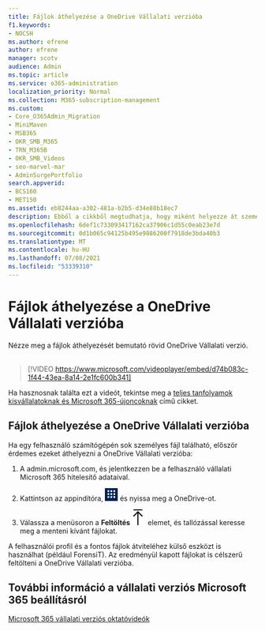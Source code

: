 ```yaml
---
title: Fájlok áthelyezése a OneDrive Vállalati verzióba
f1.keywords:
- NOCSH
ms.author: efrene
author: efrene
manager: scotv
audience: Admin
ms.topic: article
ms.service: o365-administration
localization_priority: Normal
ms.collection: M365-subscription-management
ms.custom:
- Core_O365Admin_Migration
- MiniMaven
- MSB365
- OKR_SMB_M365
- TRN_M365B
- OKR_SMB_Videos
- seo-marvel-mar
- AdminSurgePortfolio
search.appverid:
- BCS160
- MET150
ms.assetid: eb8244aa-a302-481a-b2b5-d34e88b18ec7
description: Ebből a cikkből megtudhatja, hogy miként helyezze át személyes munkahelyi fájljait és bizalmas vállalati fájljait OneDrive Vállalati verzió néhány egyszerű lépésben.
ms.openlocfilehash: 6def1c733093417162ca37906c1d55c0eab23e7d
ms.sourcegitcommit: 0d1b065c94125b495e9886200f7918de3bda40b3
ms.translationtype: MT
ms.contentlocale: hu-HU
ms.lasthandoff: 07/08/2021
ms.locfileid: "53339310"
---
```

# <a name="move-files-to-onedrive-for-business"></a>Fájlok áthelyezése a OneDrive Vállalati verzióba

Nézze meg a fájlok áthelyezését bemutató rövid OneDrive Vállalati verzió.<br><br>

> [!VIDEO https://www.microsoft.com/videoplayer/embed/d74b083c-1f44-43ea-8a14-2e1fc600b341] 

Ha hasznosnak találta ezt a videót, tekintse meg a [teljes tanfolyamok kisvállalatoknak és Microsoft 365-újoncoknak](../business-video/index.yml) című cikket.


## <a name="move-files-to-onedrive-for-business"></a>Fájlok áthelyezése a OneDrive Vállalati verzióba

Ha egy felhasználó számítógépén sok személyes fájl található, először érdemes ezeket áthelyezni a OneDrive Vállalati verzióba:
  
1. A admin.microsoft.com, és jelentkezzen be a felhasználó vállalati Microsoft 365 hitelesítő adataival.

2. Kattintson az appindítóra, ![The app launcher icon in Office 365](../media/7502f4ec-3c9a-435d-a7b4-b9cda85189a7.png) és nyissa meg a OneDrive-ot. 
    
3. Válassza a menüsoron a **Feltöltés**![Upload](../media/d9b963b8-10af-42e2-953d-360301b83d3c.png) elemet, és tallózással keresse meg a menteni kívánt fájlokat. 
    
A felhasználói profil és a fontos fájlok átviteléhez külső eszközt is használhat (például ForensiT). Az eredményül kapott fájlokat is célszerű feltölteni a OneDrive Vállalati verzióba.
  
## <a name="for-more-on-setting-up-and-using-microsoft-365-for-business"></a>További információ a vállalati verziós Microsoft 365 beállításról

[Microsoft 365 vállalati verziós oktatóvideók](../business-video/index.yml)
